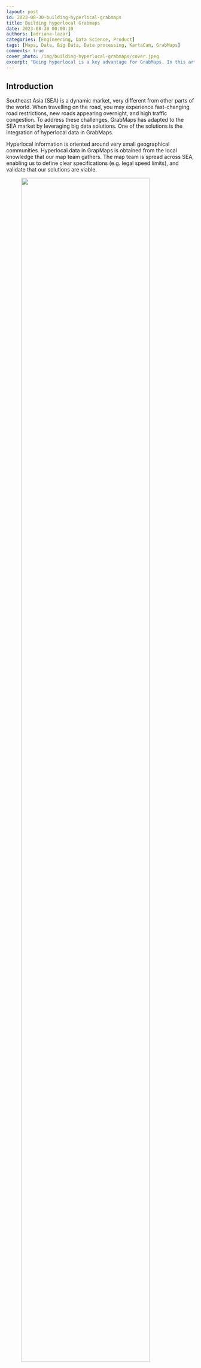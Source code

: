 ```yaml
---
layout: post
id: 2023-08-30-building-hyperlocal-grabmaps
title: Building hyperlocal Grabmaps
date: 2023-08-30 00:00:10
authors: [adriana-lazar]
categories: [Engineering, Data Science, Product]
tags: [Maps, Data, Big Data, Data processing, KartaCam, GrabMaps]
comments: true
cover_photo: /img/building-hyperlocal-grabmaps/cover.jpeg
excerpt: "Being hyperlocal is a key advantage for GrabMaps. In this article we will explain what being hyperlocal means and how it helps GrabMaps bring value to our driver-partners and passengers through the Grab platform."
---
```


## Introduction

Southeast Asia (SEA) is a dynamic market, very different from other parts of the world. When travelling on the road, you may experience fast-changing road restrictions, new roads appearing overnight, and high traffic congestion. To address these challenges, GrabMaps has adapted to the SEA market by leveraging big data solutions. One of the solutions is the integration of hyperlocal data in GrabMaps.

Hyperlocal information is oriented around very small geographical communities. Hyperlocal data in GrapMaps is obtained from the local knowledge that our map team gathers. The map team is spread across SEA, enabling us to define clear specifications (e.g. legal speed limits), and validate that our solutions are viable.

<div class="post-image-section"><figure>
  <img src="/img/building-hyperlocal-grabmaps/map-detection.gif" alt="" style="width:90%"><figcaption align="middle">Figure 1 - Map showing detections from images and probe data, and hyperlocal data.
</figcaption>
  </figure>
</div>

Hyperlocal inputs make our mapping data even more robust, adding to the details collected from our image and probe detection pipelines. Figure 1 shows how data from our detection pipeline is overlaid with hyperlocal data, and then mapped across the SEA region. If you are curious and would like to check out the data yourself, you can download it [here](https://dumps.improveosm.org/). 

## Processing hyperlocal data

Now let's go through the process of detecting hyperlocal data.

### Download data

GrabMaps is based on [OpenStreetMap](https://www.openstreetmap.org/) (OSM). The first step in the process is to download the .pbf file for Asia from [geofabrick.de](https://www.geofabrik.de/). This .pbf file contains all the data that is available on OSM, such as details of places, trees, and roads. Take for example a park, the .pbf file would contain data on the park name, wheelchair accessibility, and many more. 

For this article, we will focus on hyperlocal data related to the road network. For each road, you can obtain data such as the type of road (residential or motorway), direction of traffic (one-way or more), and road name.

### Convert data
To take advantage of big data computing, the next step in the process is to convert the .pbf file into Parquet format using a Parquetizer. This will convert the binary data in the .pbf file into a table format. Each road in SEA is now displayed as a row in a table as shown in Figure 2.

<div class="post-image-section"><figure>
  <img src="/img/building-hyperlocal-grabmaps/data-parquet.png" alt="" style="width:90%"><figcaption align="middle">Figure 2 - Road data in Parquet format.
</figcaption>
  </figure>
</div>

### Identify hyperlocal data

After the data is prepared, GrabMaps then identifies and inputs all of our hyperlocal data, and delivers a consolidated view to our downstream services. Our hyperlocal data is obtained from various sources, either by looking at geometry, or other attributes in OSM such as the  direction of travel and speed limit. We also apply customised rules defined by our local map team, all in a fully automated manner. This enhances the map together with data obtained from our rides and deliveries GPS pings and from KartaView, Grab’s product for imagery collection.

<div class="post-image-section"><figure>
  <img src="/img/building-hyperlocal-grabmaps/architecture.png" alt="" style="width:90%"><figcaption align="middle">Figure 3 - Architecture diagram showing how hyperlocal data is integrated into GrabMaps.
</figcaption>
  </figure>
</div>

## Benefit of our hyperlocal GrabMaps

GrabNav, which is a turn-by-turn navigation tool available on the Grab driver app,  is one of our products that benefits from having hyperlocal data. Here are some hyperlocal data that are made available through our approach:

- Localisation of roads: The country, state/county, or city the road is in
- Language spoken, driving side, and speed limit
- Region-specific default speed regulations 
- Consistent name usage using language inference
- Complex attributes like intersection links

To further explain the benefits of this hyperlocal feature, we will use intersection links as an example. In the next section, we will explain how intersection links data is used and how it impacts our driver-partners and passengers.

### Identifying hyperlocal data - intersection links
An intersection link is when two or more roads meet. Figure 4 and 5 illustrates what an intersection link looks like in a GrabMaps mock and in OSM.

<div class="post-image-section"><figure>
  <img src="/img/building-hyperlocal-grabmaps/intersection-link-mock.png" alt="" style="width:50%"><figcaption align="middle">Figure 4 - Mock of an intersection link. 
</figcaption>
  </figure>
</div>

<div class="post-image-section"><figure>
  <img src="/img/building-hyperlocal-grabmaps/intersection-link-illustration.png" alt="" style="width:50%"><figcaption align="middle">Figure 5 - Intersection link illustration from a real road network in OSM.  
</figcaption>
  </figure>
</div>

To locate intersection links in a road network, there are computations involved. We would first combine big data processing (which we do using Spark) with graphs. We use geohash as the unit of processing, and for each geohash, a bi-directional graph is created. 

From such resulting graphs, we can determine intersection links if:
- Road segments are parallel
- The roads have the same name
- The roads are one way roads
- Angles and the shape of the road are in the intervals or requirements we seek

Each intersection link we identify is tagged in the map as `intersection_links`. Our downstream service teams can then identify them by searching for the tag.

### Impact

The impact we create with our intersection link can be explained through the following example.

<div class="post-image-section"><figure>
  <img src="/img/building-hyperlocal-grabmaps/impact1.png" alt="" style="width:60%"><figcaption align="middle">Figure 6 - Longer route, without GrabMaps intersection link feature. The arrow indicates where the route should have suggested a u-turn.
</figcaption>
  </figure>
</div>

<div class="post-image-section"><figure>
  <img src="/img/building-hyperlocal-grabmaps/impact2.png" alt="" style="width:60%"><figcaption align="middle">Figure 7 - Shorter route using GrabMaps by, taking a closer link between two main roads.
</figcaption>
  </figure>
</div>

Figure 6 and Figure 7 show two different routes for the same origin and destination. However, you can see that Figure 7 has a shorter route and this is made available by taking an intersection link early on in the route. The highlighted road segment in Figure 7 is an intersection link, tagged by the process we described earlier. The route is now much shorter making GrabNav more efficient in its route suggestion.

There are numerous factors that can impact a driver-partner's trip, and intersection links are just one example. There are many more features that GrabMaps offers across Grab’s services that allow us to “outserve” our partners.

## Conclusion

GrabMaps and GrabNav deliver enriched experiences to our driver-partners. By integrating certain hyperlocal data features, we are also able to provide more accurate pricing for both our driver-partners and passengers. In our mission towards sustainable growth, this is an area that we will keep on improving by leveraging scalable tech solutions.

# Join us

Grab is the leading superapp platform in Southeast Asia, providing everyday services that matter to consumers. More than just a ride-hailing and food delivery app, Grab offers a wide range of on-demand services in the region, including mobility, food, package and grocery delivery services, mobile payments, and financial services across 428 cities in eight countries.

Powered by technology and driven by heart, our mission is to drive Southeast Asia forward by creating economic empowerment for everyone. If this mission speaks to you, [join our team](https://grab.careers/) today!